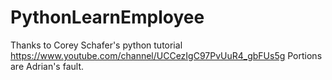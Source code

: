 # PythonLearnEmployee
Thanks to Corey Schafer's python tutorial  https://www.youtube.com/channel/UCCezIgC97PvUuR4_gbFUs5g
Portions are Adrian's fault.

